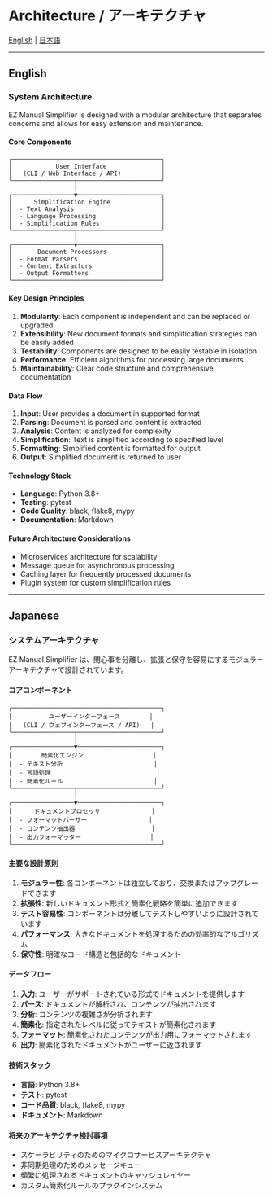 # Architecture / アーキテクチャ

[English](#english) | [日本語](#japanese)

---

## English

### System Architecture

EZ Manual Simplifier is designed with a modular architecture that separates concerns and allows for easy extension and maintenance.

#### Core Components

```
┌─────────────────────────────────────────┐
│            User Interface               │
│   (CLI / Web Interface / API)           │
└─────────────────┬───────────────────────┘
                  │
┌─────────────────▼───────────────────────┐
│      Simplification Engine              │
│  - Text Analysis                        │
│  - Language Processing                  │
│  - Simplification Rules                 │
└─────────────────┬───────────────────────┘
                  │
┌─────────────────▼───────────────────────┐
│       Document Processors               │
│  - Format Parsers                       │
│  - Content Extractors                   │
│  - Output Formatters                    │
└─────────────────────────────────────────┘
```

#### Key Design Principles

1. **Modularity**: Each component is independent and can be replaced or upgraded
2. **Extensibility**: New document formats and simplification strategies can be easily added
3. **Testability**: Components are designed to be easily testable in isolation
4. **Performance**: Efficient algorithms for processing large documents
5. **Maintainability**: Clear code structure and comprehensive documentation

#### Data Flow

1. **Input**: User provides a document in supported format
2. **Parsing**: Document is parsed and content is extracted
3. **Analysis**: Content is analyzed for complexity
4. **Simplification**: Text is simplified according to specified level
5. **Formatting**: Simplified content is formatted for output
6. **Output**: Simplified document is returned to user

#### Technology Stack

- **Language**: Python 3.8+
- **Testing**: pytest
- **Code Quality**: black, flake8, mypy
- **Documentation**: Markdown

#### Future Architecture Considerations

- Microservices architecture for scalability
- Message queue for asynchronous processing
- Caching layer for frequently processed documents
- Plugin system for custom simplification rules

---

## Japanese

### システムアーキテクチャ

EZ Manual Simplifier は、関心事を分離し、拡張と保守を容易にするモジュラーアーキテクチャで設計されています。

#### コアコンポーネント

```
┌─────────────────────────────────────────┐
│          ユーザーインターフェース        │
│   (CLI / ウェブインターフェース / API)   │
└─────────────────┬───────────────────────┘
                  │
┌─────────────────▼───────────────────────┐
│        簡素化エンジン                   │
│  - テキスト分析                         │
│  - 言語処理                             │
│  - 簡素化ルール                         │
└─────────────────┬───────────────────────┘
                  │
┌─────────────────▼───────────────────────┐
│      ドキュメントプロセッサ              │
│  - フォーマットパーサー                 │
│  - コンテンツ抽出器                     │
│  - 出力フォーマッター                   │
└─────────────────────────────────────────┘
```

#### 主要な設計原則

1. **モジュラー性**: 各コンポーネントは独立しており、交換またはアップグレードできます
2. **拡張性**: 新しいドキュメント形式と簡素化戦略を簡単に追加できます
3. **テスト容易性**: コンポーネントは分離してテストしやすいように設計されています
4. **パフォーマンス**: 大きなドキュメントを処理するための効率的なアルゴリズム
5. **保守性**: 明確なコード構造と包括的なドキュメント

#### データフロー

1. **入力**: ユーザーがサポートされている形式でドキュメントを提供します
2. **パース**: ドキュメントが解析され、コンテンツが抽出されます
3. **分析**: コンテンツの複雑さが分析されます
4. **簡素化**: 指定されたレベルに従ってテキストが簡素化されます
5. **フォーマット**: 簡素化されたコンテンツが出力用にフォーマットされます
6. **出力**: 簡素化されたドキュメントがユーザーに返されます

#### 技術スタック

- **言語**: Python 3.8+
- **テスト**: pytest
- **コード品質**: black, flake8, mypy
- **ドキュメント**: Markdown

#### 将来のアーキテクチャ検討事項

- スケーラビリティのためのマイクロサービスアーキテクチャ
- 非同期処理のためのメッセージキュー
- 頻繁に処理されるドキュメントのキャッシュレイヤー
- カスタム簡素化ルールのプラグインシステム
